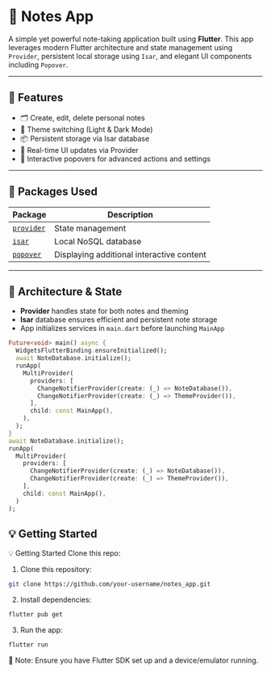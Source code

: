 # 📝 Notes App

A simple yet powerful note-taking application built using **Flutter**. This app leverages modern Flutter architecture and state management using `Provider`, persistent local storage using `Isar`, and elegant UI components including `Popover`.

---

## 🚀 Features

- 🗂 Create, edit, delete personal notes
- 🎨 Theme switching (Light & Dark Mode)
- 📦 Persistent storage via Isar database
- 🔄 Real-time UI updates via Provider
- 📌 Interactive popovers for advanced actions and settings



---

## 🧰 Packages Used

| Package      | Description                                  |
|--------------|----------------------------------------------|
| [`provider`](https://pub.dev/packages/provider) | State management                        |
| [`isar`](https://pub.dev/packages/isar)         | Local NoSQL database                    |
| [`popover`](https://pub.dev/packages/popover)   | Displaying additional interactive content |

---

## 🧠 Architecture & State

- **Provider** handles state for both notes and theming
- **Isar** database ensures efficient and persistent note storage
- App initializes services in `main.dart` before launching `MainApp`

```dart
Future<void> main() async {
  WidgetsFlutterBinding.ensureInitialized();
  await NoteDatabase.initialize();
  runApp(
    MultiProvider(
      providers: [
        ChangeNotifierProvider(create: (_) => NoteDatabase()),
        ChangeNotifierProvider(create: (_) => ThemeProvider()),
      ],
      child: const MainApp(),
    ),
  );
}
await NoteDatabase.initialize();
runApp(
  MultiProvider(
    providers: [
      ChangeNotifierProvider(create: (_) => NoteDatabase()),
      ChangeNotifierProvider(create: (_) => ThemeProvider()),
    ],
    child: const MainApp(),
  )
);
```

## 💡 Getting Started
💡 Getting Started
Clone this repo:

1. Clone this repository:

```bash
git clone https://github.com/your-username/notes_app.git
```

2. Install dependencies:

```bash
flutter pub get
```

3. Run the app:

```bash
flutter run
```

📌 Note: Ensure you have Flutter SDK set up and a device/emulator running.
